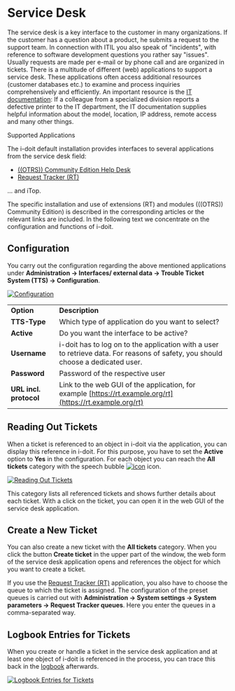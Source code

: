 # Service Desk

The service desk is a key interface to the customer in many organizations. If the customer has a question about a product, he submits a request to the support team. In connection with ITIL you also speak of "incidents", with reference to software development questions you rather say "issues". Usually requests are made per e-mail or by phone call and are organized in tickets. There is a multitude of different (web) applications to support a service desk. These applications often access additional resources (customer databases etc.) to examine and process inquiries comprehensively and efficiently. An important resource is the [IT documentation](../../glossary.md): If a colleague from a specialized division reports a defective printer to the IT department, the IT documentation supplies helpful information about the model, location, IP address, remote access and many other things.

Supported Applications

The i-doit default installation provides interfaces to several applications from the service desk field:

*   [((OTRS)) Community Edition Help Desk](./otrscommunity-help-desk.md)
*   [Request Tracker (RT)](./request-tracker.md)

… and iTop.

The specific installation and use of extensions (RT) and modules (((OTRS)) Community Edition) is described in the corresponding articles or the relevant links are included. In the following text we concentrate on the configuration and functions of i-doit.

Configuration
-------------

You carry out the configuration regarding the above mentioned applications under **Administration → Interfaces/ external data → Trouble Ticket System (TTS) → Configuration**.

[![Configuration](../../assets/images/en/automation-and-integration/service-desk/0-sd.png)](../../assets/images/en/automation-and-integration/service-desk/0-sd.png)

|     |     |
| --- | --- |
| **Option** | **Description** |
| **TTS-Type** | Which type of application do you want to select? |
| **Active** | Do you want the interface to be active? |
| **Username** | i-doit has to log on to the application with a user to retrieve data. For reasons of safety, you should choose a dedicated user. |
| **Password** | Password of the respective user |
| **URL incl. protocol** | Link to the web GUI of the application, for example [https://rt.example.org/rt](https://rt.example.org/rt) |

Reading Out Tickets
-------------------

When a ticket is referenced to an object in i-doit via the application, you can display this reference in i-doit. For this purpose, you have to set the **Active** option to **Yes** in the configuration. For each object you can reach the **All tickets** category with the speech bubble [![icon](../../assets/images/en/automation-and-integration/service-desk/1-sd.png)](../../assets/images/en/automation-and-integration/service-desk/1-sd.png) icon.

[![Reading Out Tickets](../../assets/images/en/automation-and-integration/service-desk/2-sd.png)](../../assets/images/en/automation-and-integration/service-desk/2-sd.png)

This category lists all referenced tickets and shows further details about each ticket. With a click on the ticket, you can open it in the web GUI of the service desk application.

Create a New Ticket
-------------------

You can also create a new ticket with the **All tickets** category. When you click the button **Create ticket** in the upper part of the window, the web form of the service desk application opens and references the object for which you want to create a ticket.

If you use the [Request Tracker (RT)](./request-tracker.md) application, you also have to choose the queue to which the ticket is assigned. The configuration of the preset queues is carried out with **Administration → System settings → System parameters → Request Tracker queues**. Here you enter the queues in a comma-separated way.

Logbook Entries for Tickets
---------------------------

When you create or handle a ticket in the service desk application and at least one object of i-doit is referenced in the process, you can trace this back in the [logbook](../../basics/logbook.md) afterwards.

[![Logbook Entries for Tickets](../../assets/images/en/automation-and-integration/service-desk/3-sd.png)](../../assets/images/en/automation-and-integration/service-desk/3-sd.png)
